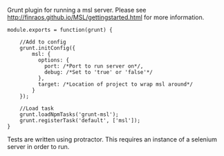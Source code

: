 Grunt plugin for running a msl server. Please see http://finraos.github.io/MSL/gettingstarted.html for more information.

	module.exports = function(grunt) {

		//Add to config
	  	grunt.initConfig({
			msl: {
			  options: {
			    port: /*Port to run server on*/,
			    debug: /*Set to 'true' or 'false'*/
			  },
			  target: /*Location of project to wrap msl around*/
			}
		});

		//Load task
		grunt.loadNpmTasks('grunt-msl');
		grunt.registerTask('default', ['msl']);
	}

Tests are written using protractor. This requires an instance of a selenium server in order to run.
